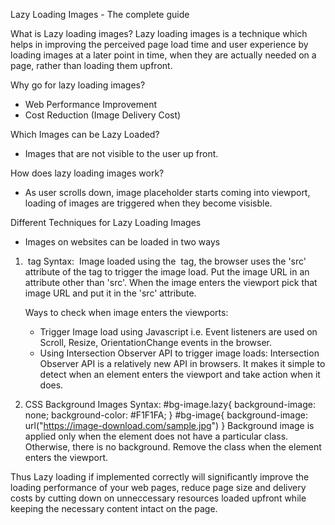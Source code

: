 Lazy Loading Images - The complete guide

What is Lazy loading images?
Lazy loading images is a technique which helps in improving the perceived page load time and user experience by loading images at a later point in time, 
when they are actually needed on a page, rather than loading them upfront.

Why go for lazy loading images?
- Web Performance Improvement
- Cost Reduction (Image Delivery Cost)

Which Images can be Lazy Loaded?
- Images that are not visible to the user up front.

How does lazy loading images work?
- As user scrolls down, image placeholder starts coming into viewport, loading of images are triggered when they become visisble.

Different Techniques for Lazy Loading Images
- Images on websites can be loaded in two ways
1. <img> tag
   Syntax: <img src="" data-src="https://image-download.com/sample.jpg" />
   Image loaded using the <img/> tag, the browser uses the 'src' attribute of the tag to trigger the image load.
   Put the image URL in an attribute other than 'src'. When the image enters the viewport pick that image URL and put it in the 'src' attribute.

   Ways to check when image enters the viewports:
	- Trigger Image load using Javascript i.e. Event listeners are used on Scroll, Resize, OrientationChange events in the browser.
	- Using Intersection Observer API to trigger image loads: Intersection Observer API is a relatively new API in browsers. It makes it simple to detect when an 
	element enters the viewport and take action when it does.

2. CSS Background Images
	Syntax: #bg-image.lazy{
		  background-image: none;
		  background-color: #F1F1FA;
		}
		#bg-image{
		  background-image: url("https://image-download.com/sample.jpg")
		}
	Background image is applied only when the element does not have a particular class. Otherwise, there is no background.
	Remove the class when the element enters the viewport.

Thus Lazy loading if implemented correctly will significantly improve the loading performance of your web pages, reduce page size and delivery costs by 
cutting down on unneccessary resources loaded upfront while keeping the necessary content intact on the page.
	



